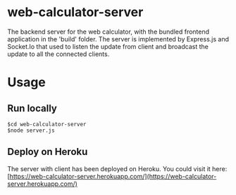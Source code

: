 # web-calculator-server
The backend server for the web calculator, with the bundled frontend application in the 'build' folder.
The server is implemented by Express.js and Socket.Io that used to listen the update from client and broadcast the update to all the connected clients.
# Usage
## Run locally
```
$cd web-calculator-server
$node server.js
```
## Deploy on Heroku
The server with client has been deployed on Heroku. You could visit it here: [https://web-calculator-server.herokuapp.com/](https://web-calculator-server.herokuapp.com/)
